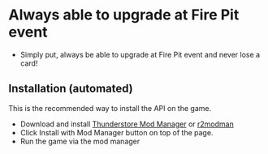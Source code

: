 # Always able to upgrade at Fire Pit event

* Simply put, always be able to upgrade at Fire Pit event and never lose a card!

## Installation (automated)

This is the recommended way to install the API on the game.

- Download and install [Thunderstore Mod Manager](https://www.overwolf.com/app/Thunderstore-Thunderstore_Mod_Manager)
	or [r2modman](https://timberborn.thunderstore.io/package/ebkr/r2modman/)
- Click Install with Mod Manager button on top of the page.
- Run the game via the mod manager
